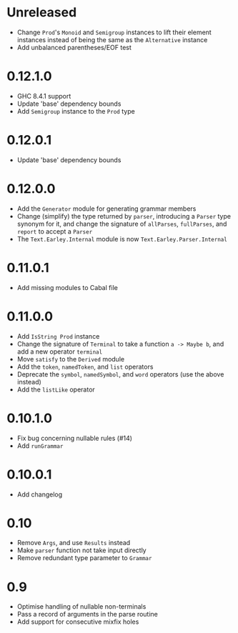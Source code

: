 # Unreleased

- Change `Prod`'s `Monoid` and `Semigroup` instances to lift their element instances instead of being the same as the `Alternative` instance
- Add unbalanced parentheses/EOF test

# 0.12.1.0

- GHC 8.4.1 support
- Update 'base' dependency bounds
- Add `Semigroup` instance to the `Prod` type

# 0.12.0.1

- Update 'base' dependency bounds

# 0.12.0.0

- Add the `Generator` module for generating grammar members
- Change (simplify) the type returned by `parser`, introducing  a `Parser` type synonym for it, and change the signature of `allParses`, `fullParses`, and `report` to accept a `Parser`
- The `Text.Earley.Internal` module is now `Text.Earley.Parser.Internal`

# 0.11.0.1

- Add missing modules to Cabal file

# 0.11.0.0

- Add `IsString Prod` instance
- Change the signature of `Terminal` to take a function `a -> Maybe b`, and add a new operator `terminal`
- Move `satisfy` to the `Derived` module
- Add the `token`, `namedToken`, and `list` operators
- Deprecate the `symbol`, `namedSymbol`, and `word` operators (use the above instead)
- Add the `listLike` operator

# 0.10.1.0

- Fix bug concerning nullable rules (#14)
- Add `runGrammar`

# 0.10.0.1

- Add changelog

# 0.10

- Remove `Args`, and use `Results` instead
- Make `parser` function not take input directly
- Remove redundant type parameter to `Grammar`

# 0.9

- Optimise handling of nullable non-terminals
- Pass a record of arguments in the parse routine
- Add support for consecutive mixfix holes
